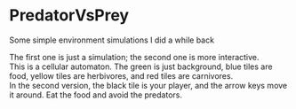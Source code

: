 # PredatorVsPrey
Some simple environment simulations I did a while back

The first one is just a simulation; the second one is more interactive.  
This is a cellular automaton. The green is just background, blue tiles are food, yellow tiles are herbivores, and red tiles are carnivores.  
In the second version, the black tile is your player, and the arrow keys move it around. Eat the food and avoid the predators.
